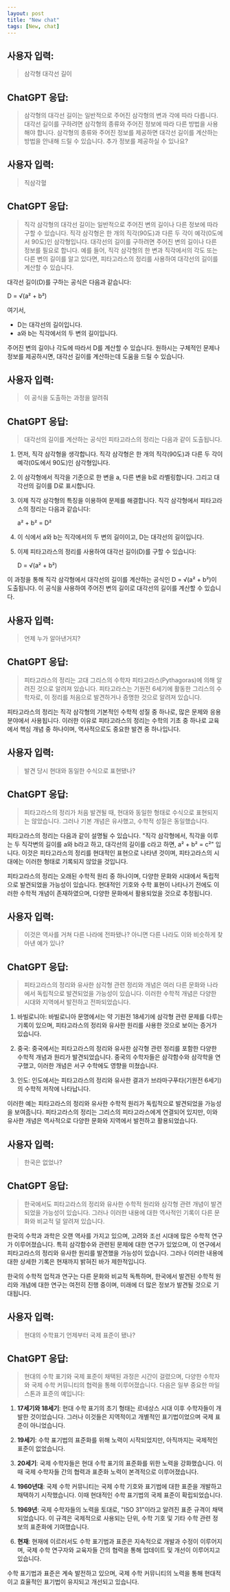```yaml
---
layout: post
title: "New chat"
tags: [New, chat]
---
```


## 사용자 입력:
> 삼각형 대각선 길이

## ChatGPT 응답:
> 삼각형의 대각선 길이는 일반적으로 주어진 삼각형의 변과 각에 따라 다릅니다. 대각선 길이를 구하려면 삼각형의 종류와 주어진 정보에 따라 다른 방법을 사용해야 합니다. 삼각형의 종류와 주어진 정보를 제공하면 대각선 길이를 계산하는 방법을 안내해 드릴 수 있습니다. 추가 정보를 제공하실 수 있나요?

## 사용자 입력:
> 직삼각혈

## ChatGPT 응답:
> 직각 삼각형의 대각선 길이는 일반적으로 주어진 변의 길이나 다른 정보에 따라 구할 수 있습니다. 직각 삼각형은 한 개의 직각(90도)과 다른 두 각이 예각(0도에서 90도)인 삼각형입니다. 대각선의 길이를 구하려면 주어진 변의 길이나 다른 정보를 필요로 합니다. 예를 들어, 직각 삼각형의 한 변과 직각에서의 각도 또는 다른 변의 길이를 알고 있다면, 피타고라스의 정리를 사용하여 대각선의 길이를 계산할 수 있습니다.

대각선 길이(D)를 구하는 공식은 다음과 같습니다:

D = √(a² + b²)

여기서,
- D는 대각선의 길이입니다.
- a와 b는 직각에서의 두 변의 길이입니다.

주어진 변의 길이나 각도에 따라서 D를 계산할 수 있습니다. 원하시는 구체적인 문제나 정보를 제공하시면, 대각선 길이를 계산하는데 도움을 드릴 수 있습니다.

## 사용자 입력:
> 이 공식을 도출하는 과정을 알려줘

## ChatGPT 응답:
> 대각선의 길이를 계산하는 공식인 피타고라스의 정리는 다음과 같이 도출됩니다.

1. 먼저, 직각 삼각형을 생각합니다. 직각 삼각형은 한 개의 직각(90도)과 다른 두 각이 예각(0도에서 90도)인 삼각형입니다.

2. 이 삼각형에서 직각을 기준으로 한 변을 a, 다른 변을 b로 라벨링합니다. 그리고 대각선의 길이를 D로 표시합니다.

3. 이제 직각 삼각형의 특징을 이용하여 문제를 해결합니다. 직각 삼각형에서 피타고라스의 정리는 다음과 같습니다:

   a² + b² = D²

4. 이 식에서 a와 b는 직각에서의 두 변의 길이이고, D는 대각선의 길이입니다.

5. 이제 피타고라스의 정리를 사용하여 대각선 길이(D)를 구할 수 있습니다:

   D = √(a² + b²)

이 과정을 통해 직각 삼각형에서 대각선의 길이를 계산하는 공식인 D = √(a² + b²)이 도출됩니다. 이 공식을 사용하여 주어진 변의 길이로 대각선의 길이를 계산할 수 있습니다.

## 사용자 입력:
> 언제 누가 알아낸거지?

## ChatGPT 응답:
> 피타고라스의 정리는 고대 그리스의 수학자 피타고라스(Pythagoras)에 의해 알려진 것으로 알려져 있습니다. 피타고라스는 기원전 6세기에 활동한 그리스의 수학자로, 이 정리를 처음으로 발견하거나 증명한 것으로 알려져 있습니다. 

피타고라스의 정리는 직각 삼각형의 기본적인 수학적 성질 중 하나로, 많은 문제와 응용 분야에서 사용됩니다. 이러한 이유로 피타고라스의 정리는 수학의 기초 중 하나로 교육에서 핵심 개념 중 하나이며, 역사적으로도 중요한 발견 중 하나입니다.

## 사용자 입력:
> 발견 당시 현대와 동일한 수식으로 표현됐나?

## ChatGPT 응답:
> 피타고라스의 정리가 처음 발견될 때, 현대와 동일한 형태로 수식으로 표현되지는 않았습니다. 그러나 기본 개념은 유사했고, 수학적 성질은 동일했습니다.

피타고라스의 정리는 다음과 같이 설명될 수 있습니다. "직각 삼각형에서, 직각을 이루는 두 직각변의 길이를 a와 b라고 하고, 대각선의 길이를 c라고 하면, a² + b² = c²" 입니다. 이것은 피타고라스의 정리를 현대적인 표현으로 나타낸 것이며, 피타고라스의 시대에는 이러한 형태로 기록되지 않았을 것입니다.

피타고라스의 정리는 오래된 수학적 원리 중 하나이며, 다양한 문화와 시대에서 독립적으로 발견되었을 가능성이 있습니다. 현대적인 기호와 수학 표현이 나타나기 전에도 이러한 수학적 개념이 존재하였으며, 다양한 문화에서 활용되었을 것으로 추정됩니다.

## 사용자 입력:
> 이것은 역사를 거쳐 다른 나라에 전파됐나? 아니면 다른 나라도 이와 비슷하게 찾아낸 예가 있나?

## ChatGPT 응답:
> 피타고라스의 정리와 유사한 삼각형 관련 정리와 개념은 여러 다른 문화와 나라에서 독립적으로 발견되었을 가능성이 있습니다. 이러한 수학적 개념은 다양한 시대와 지역에서 발전하고 전파되었습니다.

1. 바빌로니아: 바빌로니아 문명에서는 약 기원전 18세기에 삼각형 관련 문제를 다루는 기록이 있으며, 피타고라스의 정리와 유사한 원리를 사용한 것으로 보이는 증거가 있습니다.

2. 중국: 중국에서는 피타고라스의 정리와 유사한 삼각형 관련 정리를 포함한 다양한 수학적 개념과 원리가 발견되었습니다. 중국의 수학자들은 삼각함수와 삼각학을 연구했고, 이러한 개념은 서구 수학에도 영향을 미쳤습니다.

3. 인도: 인도에서는 피타고라스의 정리와 유사한 결과가 브라마구푸타(기원전 6세기)의 수학적 저작에 나타납니다.

이러한 예는 피타고라스의 정리와 유사한 수학적 원리가 독립적으로 발견되었을 가능성을 보여줍니다. 피타고라스의 정리는 그리스의 피타고라스에게 연결되어 있지만, 이와 유사한 개념은 역사적으로 다양한 문화와 지역에서 발전하고 활용되었습니다.

## 사용자 입력:
> 한국은 없었나?

## ChatGPT 응답:
> 한국에서도 피타고라스의 정리와 유사한 수학적 원리와 삼각형 관련 개념이 발견되었을 가능성이 있습니다. 그러나 이러한 내용에 대한 역사적인 기록이 다른 문화와 비교적 덜 알려져 있습니다.

한국의 수학과 과학은 오랜 역사를 가지고 있으며, 고려와 조선 시대에 많은 수학적 연구가 이루어졌습니다. 특히 삼각함수와 관련된 문제에 대한 연구가 있었으며, 이 연구에서 피타고라스의 정리와 유사한 원리를 발견했을 가능성이 있습니다. 그러나 이러한 내용에 대한 상세한 기록은 현재까지 밝혀진 바가 제한적입니다.

한국의 수학적 업적과 연구는 다른 문화와 비교적 독특하며, 한국에서 발견된 수학적 원리와 개념에 대한 연구는 여전히 진행 중이며, 미래에 더 많은 정보가 발견될 것으로 기대됩니다.

## 사용자 입력:
> 현대의 수학표기 언제부터 국제 표준이 됐나?

## ChatGPT 응답:
> 현대의 수학 표기와 국제 표준이 채택된 과정은 시간이 걸렸으며, 다양한 수학자와 국제 수학 커뮤니티의 협력을 통해 이루어졌습니다. 다음은 일부 중요한 마일스톤과 표준의 예입니다:

1. **17세기와 18세기**: 현대 수학 표기의 초기 형태는 르네상스 시대 이후 수학자들이 개발한 것이었습니다. 그러나 이것들은 지역적이고 개별적인 표기법이었으며 국제 표준이 아니었습니다.

2. **19세기**: 수학 표기법의 표준화를 위해 노력이 시작되었지만, 아직까지는 국제적인 표준이 없었습니다.

3. **20세기**: 국제 수학자들은 현대 수학 표기의 표준화를 위한 노력을 강화했습니다. 이때 국제 수학자들 간의 협력과 표준화 노력이 본격적으로 이루어졌습니다.

4. **1960년대**: 국제 수학 커뮤니티는 국제 수학 기호와 표기법에 대한 표준을 개발하고 채택하기 시작했습니다. 이때 현대적인 수학 표기법의 국제 표준이 확립되었습니다.

5. **1969년**: 국제 수학자들의 노력을 토대로, "ISO 31"이라고 알려진 표준 규격이 채택되었습니다. 이 규격은 국제적으로 사용되는 단위, 수학 기호 및 기타 수학 관련 정보의 표준화에 기여했습니다.

6. **현재**: 현재에 이르러서도 수학 표기법과 표준은 지속적으로 개발과 수정이 이루어지며, 국제 수학 연구자와 교육자들 간의 협력을 통해 업데이트 및 개선이 이루어지고 있습니다.

수학 표기법과 표준은 계속 발전하고 있으며, 국제 수학 커뮤니티의 노력을 통해 현대적이고 효율적인 표기법이 유지되고 개선되고 있습니다.

